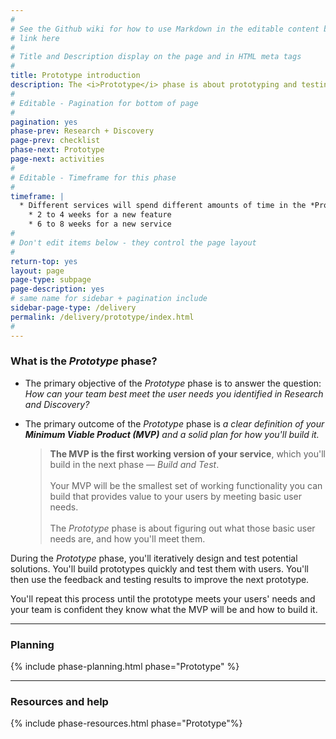 ```yaml
---
#
# See the Github wiki for how to use Markdown in the editable content below:
# link here
#
# Title and Description display on the page and in HTML meta tags
#
title: Prototype introduction
description: The <i>Prototype</i> phase is about prototyping and testing hypotheses with users so you can decide how to meet the user needs you identified in <i>Research and Discovery</i>. Use this phase as your chance to test many different approaches with real users before building your service.
#
# Editable - Pagination for bottom of page
#
pagination: yes
phase-prev: Research + Discovery
page-prev: checklist
phase-next: Prototype
page-next: activities
#
# Editable - Timeframe for this phase
#
timeframe: |
  * Different services will spend different amounts of time in the *Prototype* phase, depending on the complexity of what the team needs to prototype and test. In general, plan to spend
    * 2 to 4 weeks for a new feature
    * 6 to 8 weeks for a new service
#
# Don't edit items below - they control the page layout
#
return-top: yes
layout: page
page-type: subpage
page-description: yes
# same name for sidebar + pagination include
sidebar-page-type: /delivery
permalink: /delivery/prototype/index.html
#
---
```


### What is the *Prototype* phase?

* The primary objective of the *Prototype* phase is to answer the question: *How can your team best meet the user needs you identified in Research and Discovery?*

* The primary outcome of the *Prototype* phase is *a clear definition of your **Minimum Viable Product (MVP)** and a solid plan for how you'll build it.*
  <blockquote class="plain-blockquote">
  <b>The MVP is the first working version of your service</b>, which you'll build in the next phase &mdash; <i>Build and Test</i>.
  <br/><br/>Your MVP will be the smallest set of working functionality you can build that provides value to your users by meeting basic user needs.
  <br/><br/>The <i>Prototype</i> phase is about figuring out what those basic user needs are, and how you'll meet them.
  </blockquote>

During the *Prototype* phase, you'll iteratively design and test potential solutions. You'll build prototypes quickly and test them with users. You'll then use the feedback and testing results to improve the next prototype.

You'll repeat this process until the prototype meets your users' needs and your team is confident they know what the MVP will be and how to build it.

<hr>

### Planning

{% include phase-planning.html phase="Prototype" %}

<hr>

### Resources and help

{% include phase-resources.html phase="Prototype"%}
<br/>
